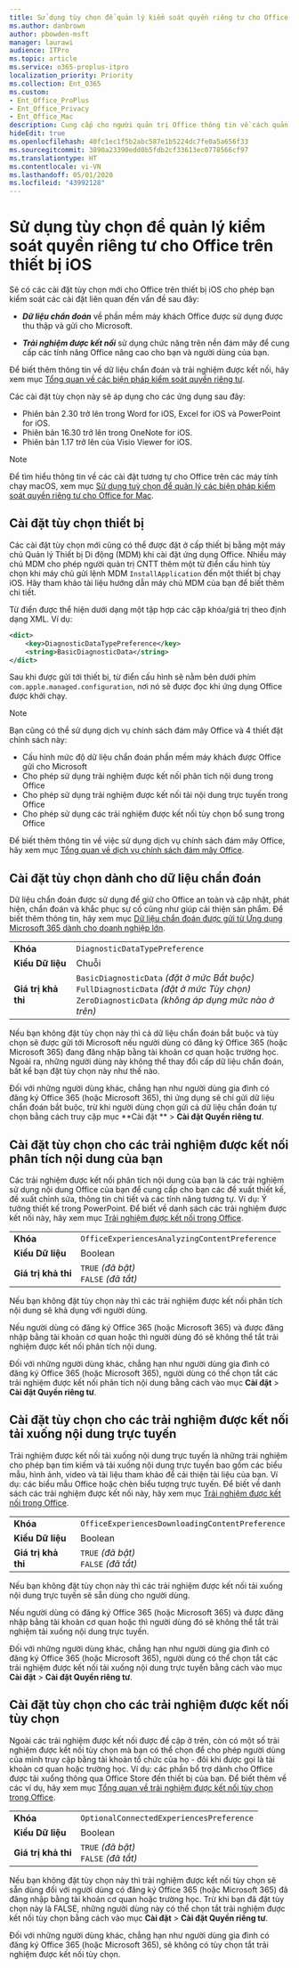 ```yaml
---
title: Sử dụng tùy chọn để quản lý kiểm soát quyền riêng tư cho Office trên thiết bị iOS
ms.author: danbrown
author: pbowden-msft
manager: laurawi
audience: ITPro
ms.topic: article
ms.service: o365-proplus-itpro
localization_priority: Priority
ms.collection: Ent_O365
ms.custom:
- Ent_Office_ProPlus
- Ent_Office_Privacy
- Ent_Office_Mac
description: Cung cấp cho người quản trị Office thông tin về cách quản lý kiểm soát quyền riêng tư trên thiết bị iOS.
hideEdit: true
ms.openlocfilehash: 40fc1ec1f5b2abc587e1b5224dc7fe0a5a656f33
ms.sourcegitcommit: 3890a23390edd0b5fdb2cf33613ec0778566cf97
ms.translationtype: HT
ms.contentlocale: vi-VN
ms.lasthandoff: 05/01/2020
ms.locfileid: "43992128"
---
```

# <a name="use-preferences-to-manage-privacy-controls-for-office-on-ios-devices"></a>Sử dụng tùy chọn để quản lý kiểm soát quyền riêng tư cho Office trên thiết bị iOS

Sẽ có các cài đặt tùy chọn mới cho Office trên thiết bị iOS cho phép bạn kiểm soát các cài đặt liên quan đến vấn đề sau đây:

- ***Dữ liệu chẩn đoán*** về phần mềm máy khách Office được sử dụng được thu thập và gửi cho Microsoft.

- ***Trải nghiệm được kết nối*** sử dụng chức năng trên nền đám mây để cung cấp các tính năng Office nâng cao cho bạn và người dùng của bạn.

Để biết thêm thông tin về dữ liệu chẩn đoán và trải nghiệm được kết nối, hãy xem mục [Tổng quan về các biện pháp kiểm soát quyền riêng tư](overview-privacy-controls.md).

Các cài đặt tùy chọn này sẽ áp dụng cho các ứng dụng sau đây:
- Phiên bản 2.30 trở lên trong Word for iOS, Excel for iOS và PowerPoint for iOS.
- Phiên bản 16.30 trở lên trong OneNote for iOS.
- Phiên bản 1.17 trở lên của Visio Viewer for iOS.

> [!NOTE]
> Để tìm hiểu thông tin về các cài đặt tương tự cho Office trên các máy tính chạy macOS, xem mục [Sử dụng tuỳ chọn để quản lý các biện pháp kiểm soát quyền riêng tư cho Office for Mac](mac-privacy-preferences.md).


## <a name="setting-device-preferences"></a>Cài đặt tùy chọn thiết bị
Các cài đặt tùy chọn mới cũng có thể được đặt ở cấp thiết bị bằng một máy chủ Quản lý Thiết bị Di động (MDM) khi cài đặt ứng dụng Office. Nhiều máy chủ MDM cho phép người quản trị CNTT thêm một từ điển cấu hình tùy chọn khi máy chủ gửi lệnh MDM `InstallApplication` đến một thiết bị chạy iOS. Hãy tham khảo tài liệu hướng dẫn máy chủ MDM của bạn để biết thêm chi tiết.

Từ điển được thể hiện dưới dạng một tập hợp các cặp khóa/giá trị theo định dạng XML. Ví dụ:

```xml
<dict>
    <key>DiagnosticDataTypePreference</key>
    <string>BasicDiagnosticData</string>
</dict>
```

Sau khi được gửi tới thiết bị, từ điển cấu hình sẽ nằm bên dưới phím `com.apple.managed.configuration`, nơi nó sẽ được đọc khi ứng dụng Office được khởi chạy.

> [!NOTE]
> Bạn cũng có thể sử dụng dịch vụ chính sách đám mây Office và 4 thiết đặt chính sách này:
> - Cấu hình mức độ dữ liệu chẩn đoán phần mềm máy khách được Office gửi cho Microsoft
> - Cho phép sử dụng trải nghiệm được kết nối phân tích nội dung trong Office
> - Cho phép sử dụng trải nghiệm được kết nối tải nội dung trực tuyến trong Office
> - Cho phép sử dụng các trải nghiệm được kết nối tùy chọn bổ sung trong Office
>
> Để biết thêm thông tin về việc sử dụng dịch vụ chính sách đám mây Office, hãy xem mục [Tổng quan về dịch vụ chính sách đám mây Office](../overview-office-cloud-policy-service.md).

## <a name="preference-setting-for-diagnostic-data"></a>Cài đặt tùy chọn dành cho dữ liệu chẩn đoán

Dữ liệu chẩn đoán được sử dụng để giữ cho Office an toàn và cập nhật, phát hiện, chẩn đoán và khắc phục sự cố cũng như giúp cải thiện sản phẩm. Để biết thêm thông tin, hãy xem mục [Dữ liệu chẩn đoán được gửi từ Ứng dụng Microsoft 365 dành cho doanh nghiệp lớn](overview-privacy-controls.md#diagnostic-data-sent-from-microsoft-365-apps-for-enterprise-to-microsoft).

|||
|:-----|:-----|
|**Khóa**  | `DiagnosticDataTypePreference`  |
|**Kiểu Dữ liệu**  | Chuỗi |
|**Giá trị khả thi**  | `BasicDiagnosticData` *(đặt ở mức Bắt buộc)* <br/> `FullDiagnosticData` *(đặt ở mức Tùy chọn)* <br/> `ZeroDiagnosticData` *(không áp dụng mức nào ở trên)* |

Nếu bạn không đặt tùy chọn này thì cả dữ liệu chẩn đoán bắt buộc và tùy chọn sẽ được gửi tới Microsoft nếu người dùng có đăng ký Office 365 (hoặc Microsoft 365) đang đăng nhập bằng tài khoản cơ quan hoặc trường học. Ngoài ra, những người dùng này không thể thay đổi cấp dữ liệu chẩn đoán, bất kể bạn đặt tùy chọn này như thế nào.

Đối với những người dùng khác, chẳng hạn như người dùng gia đình có đăng ký Office 365 (hoặc Microsoft 365), thì ứng dụng sẽ chỉ gửi dữ liệu chẩn đoán bắt buộc, trừ khi người dùng chọn gửi cả dữ liệu chẩn đoán tự chọn bằng cách truy cập mục **Cài đặt ** > **Cài đặt Quyền riêng tư**.


## <a name="preference-setting-for-connected-experiences-that-analyze-your-content"></a>Cài đặt tùy chọn cho các trải nghiệm được kết nối phân tích nội dung của bạn

Các trải nghiệm được kết nối phân tích nội dung của bạn là các trải nghiệm sử dụng nội dung Office của bạn để cung cấp cho bạn các đề xuất thiết kế, đề xuất chỉnh sửa, thông tin chi tiết và các tính năng tương tự. Ví dụ: Ý tưởng thiết kế trong PowerPoint. Để biết về danh sách các trải nghiệm được kết nối này, hãy xem mục [Trải nghiệm được kết nối trong Office](connected-experiences.md).

|||
|:-----|:-----|
|**Khóa**  | `OfficeExperiencesAnalyzingContentPreference`  |
|**Kiểu Dữ liệu**  | Boolean |
|**Giá trị khả thi**  | `TRUE` *(đã bật)* <br/> `FALSE` *(đã tắt)*|


Nếu bạn không đặt tùy chọn này thì các trải nghiệm được kết nối phân tích nội dung sẽ khả dụng với người dùng.

Nếu người dùng có đăng ký Office 365 (hoặc Microsoft 365) và được đăng nhập bằng tài khoản cơ quan hoặc thì người dùng đó sẽ không thể tắt trải nghiệm được kết nối phân tích nội dung.

Đối với những người dùng khác, chẳng hạn như người dùng gia đình có đăng ký Office 365 (hoặc Microsoft 365), người dùng có thể chọn tắt các trải nghiệm được kết nối phân tích nội dung bằng cách vào mục **Cài đặt** > **Cài đặt Quyền riêng tư**.

## <a name="preference-setting-for-connected-experiences-that-download-online-content"></a>Cài đặt tùy chọn cho các trải nghiệm được kết nối tải xuống nội dung trực tuyến

Trải nghiệm được kết nối tải xuống nội dung trực tuyến là những trải nghiệm cho phép bạn tìm kiếm và tải xuống nội dung trực tuyến bao gồm các biểu mẫu, hình ảnh, video và tài liệu tham khảo để cải thiện tài liệu của bạn. Ví dụ: các biểu mẫu Office hoặc chèn biểu tượng trực tuyến. Để biết về danh sách các trải nghiệm được kết nối này, hãy xem mục [Trải nghiệm được kết nối trong Office](connected-experiences.md).

|||
|:-----|:-----|
|**Khóa**  | `OfficeExperiencesDownloadingContentPreference`  |
|**Kiểu Dữ liệu**  | Boolean |
|**Giá trị khả thi**  | `TRUE` *(đã bật)* <br/> `FALSE` *(đã tắt)*|


Nếu bạn không đặt tùy chọn này thì các trải nghiệm được kết nối tải xuống nội dung trực tuyến sẽ sẵn dùng cho người dùng.

Nếu người dùng có đăng ký Office 365 (hoặc Microsoft 365) và được đăng nhập bằng tài khoản cơ quan hoặc thì người dùng đó sẽ không thể tắt trải nghiệm tải xuống nội dung trực tuyến.

Đối với những người dùng khác, chẳng hạn như người dùng gia đình có đăng ký Office 365 (hoặc Microsoft 365), người dùng có thể chọn tắt các trải nghiệm được kết nối tải xuống nội dung trực tuyến bằng cách vào mục **Cài đặt** > **Cài đặt Quyền riêng tư**.

## <a name="preference-setting-for-optional-connected-experiences"></a>Cài đặt tùy chọn cho các trải nghiệm được kết nối tùy chọn

Ngoài các trải nghiệm được kết nối được đề cập ở trên, còn có một số trải nghiệm được kết nối tùy chọn mà bạn có thể chọn để cho phép người dùng của mình truy cập bằng tài khoản tổ chức của họ - đôi khi được gọi là tài khoản cơ quan hoặc trường học. Ví dụ: các phần bổ trợ dành cho Office được tải xuống thông qua Office Store đến thiết bị của bạn. Để biết thêm về các ví dụ, hãy xem mục [Tổng quan về trải nghiệm được kết nối tùy chọn trong Office](optional-connected-experiences.md).

|||
|:-----|:-----|
|**Khóa**  | `OptionalConnectedExperiencesPreference`  |
|**Kiểu Dữ liệu**  | Boolean |
|**Giá trị khả thi**  | `TRUE` *(đã bật)* <br/> `FALSE` *(đã tắt)*|


Nếu bạn không đặt tùy chọn này thì trải nghiệm được kết nối tùy chọn sẽ sẵn dùng đối với người dùng có đăng ký Office 365 (hoặc Microsoft 365) đã đăng nhập bằng tài khoản cơ quan hoặc trường học. Trừ khi bạn đã đặt tùy chọn này là FALSE, những người dùng này có thể chọn tắt trải nghiệm được kết nối tùy chọn bằng cách vào mục **Cài đặt** > **Cài đặt Quyền riêng tư**.

Đối với những người dùng khác, chẳng hạn như người dùng gia đình có đăng ký Office 365 (hoặc Microsoft 365), sẽ không có tùy chọn tắt trải nghiệm được kết nối tùy chọn.